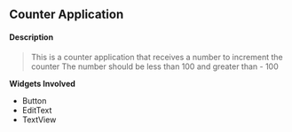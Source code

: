 ## Counter Application

#### Description
> This is a counter application that receives a number to increment the counter
> The number should be less than 100 and greater than - 100
>

**Widgets Involved**

* Button
* EditText
* TextView
